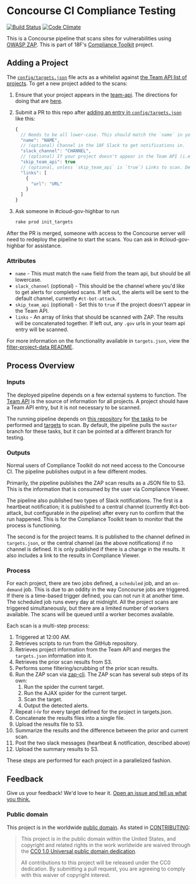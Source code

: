 Concourse CI Compliance Testing
=========

[![Build Status](https://travis-ci.org/18F/concourse-compliance-testing.svg?branch=master)](https://travis-ci.org/18F/concourse-compliance-testing)
[![Code Climate](https://codeclimate.com/github/18F/concourse-compliance-testing/badges/gpa.svg)](https://codeclimate.com/github/18F/concourse-compliance-testing)

This is a Concourse pipeline that scans sites for vulnerabilities using [OWASP ZAP](https://www.owasp.org/index.php/OWASP_Zed_Attack_Proxy_Project). This is part of 18F's [Compliance Toolkit](https://github.com/18f/compliance-toolkit/) project.

## Adding a Project

The [`config/targets.json`](config/targets.json) file acts as a whitelist against [the Team API list of projects](https://team-api.18f.gov/public/api/projects/). To get a new project added to the scans:

1. Ensure that your project appears in the [team-api](https://team-api.18f.gov/api/projects/). The directions for doing that are [here](https://github.com/18F/team-api.18f.gov#adding-project-data).
1. Submit a PR to this repo after [adding an entry in `config/targets.json`](https://github.com/18F/concourse-compliance-testing/edit/master/config/targets.json) like this:

    ```javascript
    {
      // Needs to be all lower-case. This should match the `name` in your Team API entry, if you have one.
      "name": "NAME",
      // (optional) Channel in the 18F Slack to get notifications in.
      "slack_channel": "CHANNEL",
      // (optional) If your project doesn't appear in the Team API (i.e. it's not an 18F project), set this to `true`. Defaults to `false`.
      "skip_team_api": true
      // (optional, unless `skip_team_api` is `true`) Links to scan. Defaults to the values from the Team API.
      "links": [
        {
          "url": "URL"
        }
      ]
    }
    ```

1. Ask someone in #cloud-gov-highbar to run

    ```bash
    rake prod init_targets
    ```

After the PR is merged, someone with access to the Concourse server will need to redeploy the pipeline to start the scans. You can ask in #cloud-gov-highbar for assistance.

### Attributes

* `name` - This must match the `name` field from the team api, but should be all lowercase.
* `slack_channel` (optional) - This should be the channel where you'd like to get alerts for completed scans. If left out, the alerts will be sent to the default channel, currently `#ct-bot-attack`.
* `skip_team_api` (optional) - Set this to `true` if the project doesn't appear in the Team API.
* `links` - An array of links that should be scanned with ZAP. The results will be concatenated together. If left out, any `.gov` urls in your team api entry will be scanned.

For more information on the functionality available in `targets.json`, view the [filter-project-data README](https://github.com/18F/concourse-compliance-testing/blob/master/tasks/filter-project-data/README.md#configuring-projects).

## Process Overview

### Inputs

The deployed pipeline depends on a few external systems to function. The [Team API](https://team-api.18f.gov/public/api/) is the source of information for all projects. A project should have a Team API entry, but it is not necessary to be scanned.

The running pipeline depends on [this repository](https://github.com/18F/concourse-compliance-testing) for [the tasks](https://github.com/18F/concourse-compliance-testing/tree/master/tasks) to be performed and [targets](https://github.com/18F/concourse-compliance-testing/blob/master/config/targets.json) to scan. By default, the pipeline pulls the `master` branch for these tasks, but it can be pointed at a different branch for testing.

### Outputs

Normal users of Compliance Toolkit do not need access to the Concourse CI. The pipeline publishes output in a few different modes.

Primarily, the pipeline publishes the ZAP scan results as a JSON file to S3. This is the information that is consumed by the user via Compliance Viewer.

The pipeline also published two types of Slack notifications. The first is a heartbeat notification; it is published to a central channel (currently #ct-bot-attack, but configurable in the pipeline) after every run to confirm that the run happened. This is for the Compliance Toolkit team to monitor that the process is functioning.

The second is for the project teams. It is published to the channel defined in `targets.json`, or the central channel (as the above notifications) if no channel is defined. It is only published if there is a change in the results. It also includes a link to the results in Compliance Viewer.

### Process

For each project, there are two jobs defined, a `scheduled` job, and an `on-demand` job. This is due to an oddity in the way Concourse jobs are triggered. If there is a time-based trigger defined, you can not run it at another time. The scheduled job runs every day at midnight. All the project scans are triggered simultaneously, but there are a limited number of workers available. The scans will be queued until a worker becomes available.

Each scan is a multi-step process:

1. Triggered at 12:00 AM.
1. Retrieves scripts to run from the GitHub repository.
1. Retrieves project information from the Team API and merges the `targets.json` information into it.
1. Retrieves the prior scan results from S3.
1. Performs some filtering/scrubbing of the prior scan results.
1. Run the ZAP scan via [zap-cli](https://github.com/Grunny/zap-cli). The ZAP scan has several sub steps of its own:
    1. Run the spider the current target.
    1. Run the AJAX spider for the current target.
    1. Scan the target.
    1. Output the detected alerts.
1. Repeat i-iv for every target defined for the project in targets.json.
1. Concatenate the results files into a single file.
1. Upload the results file to S3.
1. Summarize the results and the difference between the prior and current scan.
1. Post the two slack messages (heartbeat & notification, described above)
1. Upload the summary results to S3.

These steps are performed for each project in a parallelized fashion.

## Feedback

Give us your feedback! We'd love to hear it. [Open an issue and tell us what you think.](https://github.com/18f/concourse-compliance-testing/issues/new)

### Public domain

This project is in the worldwide [public domain](LICENSE.md). As stated in [CONTRIBUTING](CONTRIBUTING.md):

> This project is in the public domain within the United States, and copyright and related rights in the work worldwide are waived through the [CC0 1.0 Universal public domain dedication](https://creativecommons.org/publicdomain/zero/1.0/).
>
> All contributions to this project will be released under the CC0 dedication. By submitting a pull request, you are agreeing to comply with this waiver of copyright interest.
